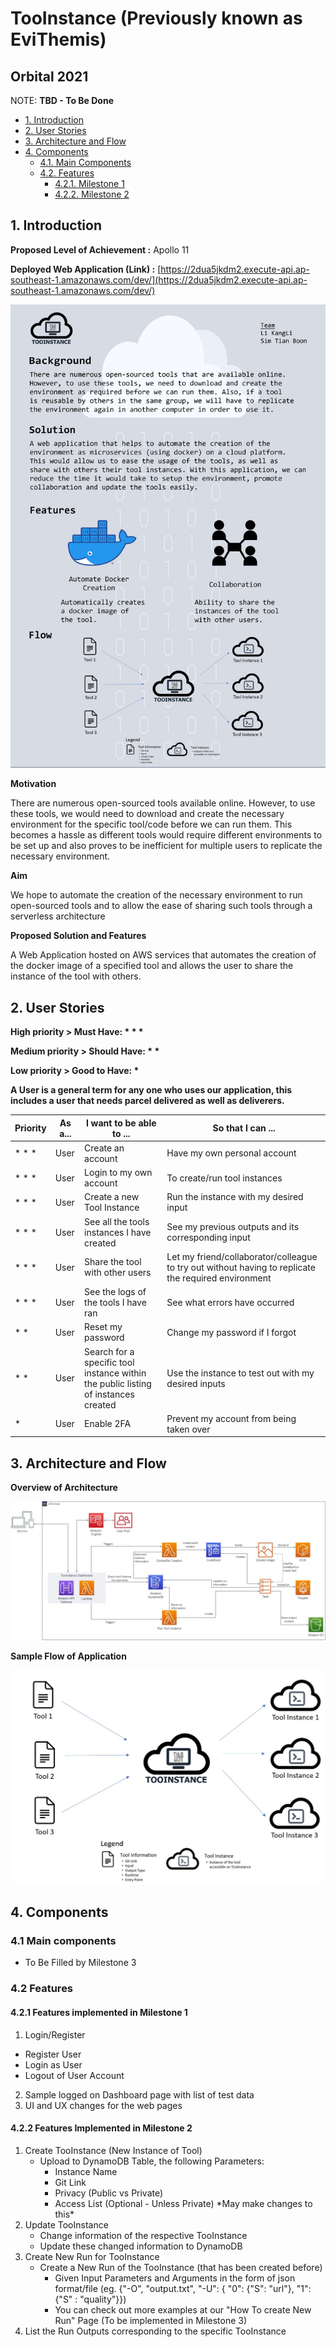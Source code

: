 # TooInstance (Previously known as EviThemis)
## Orbital 2021
NOTE: **TBD - To Be Done**
- [1. Introduction](#introduction)
- [2. User Stories](#user-stories)
- [3. Architecture and Flow](#architectureFlow)
- [4. Components](#components)
  - [4.1. Main Components](#main-comps)
  - [4.2. Features](#features)
    - [4.2.1. Milestone 1](#mile2)
    - [4.2.2. Milestone 2](#mile2)


## <a name="introduction"></a>1. Introduction

**Proposed Level of Achievement :** Apollo 11

**Deployed Web Application (Link) :**
[https://2dua5jkdm2.execute-api.ap-southeast-1.amazonaws.com/dev/](https://2dua5jkdm2.execute-api.ap-southeast-1.amazonaws.com/dev/)

![Poster](https://github.com/lkldev/TooInstance_Public/blob/main/images/posterV3.png)

**Motivation**

There are numerous open-sourced tools available online. However, to use these tools, we would need to download and create the necessary environment for the specific tool/code before we can run them. This becomes a hassle as different tools would require different environments to be set up and also proves to be inefficient for multiple users to replicate the necessary environment.

**Aim**

We hope to automate the creation of the necessary environment to run open-sourced tools and to allow the ease of sharing such tools through a serverless architecture

**Proposed Solution and Features**

A Web Application hosted on AWS services that automates the creation of the docker image of a specified tool and allows the user to share the instance of the tool with others.

## <a name="user-stories"></a>2. User Stories

**High priority \> Must Have: \* \* \***

**Medium priority \> Should Have: \* \***

**Low priority \> Good to Have: \***

**A User is a general term for any one who uses our application, this includes a user that needs parcel delivered as well as deliverers.**

| **Priority** | **As a...** | **I want to be able to ...** | **So that I can ...** |
| --- | --- | --- | --- |
| \* \* \* | User | Create an account | Have my own personal account |
| \* \* \* | User | Login to my own account | To create/run tool instances |
| \* \* \* | User | Create a new Tool Instance | Run the instance with my desired input |
| \* \* \* | User | See all the tools instances I have created | See my previous outputs and its corresponding input |
| \* \* \* | User | Share the tool with other users | Let my friend/collaborator/colleague to try out without having to replicate the required environment |
| \* \* \* | User | See the logs of the tools I have ran | See what errors have occurred |
| \* \* | User | Reset my password | Change my password if I forgot |
| \* \* | User | Search for a specific tool instance within the public listing of instances created | Use the instance to test out with my desired inputs |
| \* | User | Enable 2FA | Prevent my account from being taken over |


## <a name="architectureFlow"></a>3. Architecture and Flow

**Overview of Architecture**

![Architecture](https://github.com/lkldev/TooInstance_Public/blob/main/images/TI_Architecture.jpg)

**Sample Flow of Application**

![Program Flow](https://github.com/lkldev/TooInstance_Public/blob/main/images/flow.jpg)

## <a name="components"></a>4. Components
### 4.1 Main components
- To Be Filled by Milestone 3

### 4.2 Features
#### 4.2.1 Features implemented in Milestone 1
1. Login/Register
  - Register User
  - Login as User
  - Logout of User Account
2. Sample logged on Dashboard page with list of test data
3. UI and UX changes for the web pages

#### 4.2.2 Features Implemented in Milestone 2
1. Create TooInstance (New Instance of Tool)
    - Upload to DynamoDB Table, the following Parameters:
      - Instance Name
      - Git Link
      - Privacy (Public vs Private)
      - Access List (Optional - Unless Private) \*May make changes to this\*
2. Update TooInstance
    - Change information of the respective TooInstance
    - Update these changed information to DynamoDB
3. Create New Run for TooInstance
    - Create a New Run of the TooInstance (that has been created before)
      - Given Input Parameters and Arguments in the form of json format/file (eg. {"-O", "output.txt", "-U": { "0": {"S": "url"}, "1": {"S" : "quality"}})
      - You can check out more examples at our "How To create New Run" Page (To be implemented in Milestone 3)
4. List the Run Outputs corresponding to the specific TooInstance
